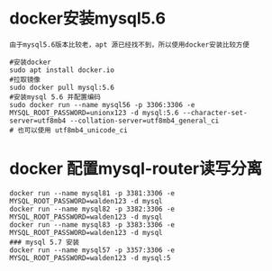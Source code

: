 # docker安装mysql5.6
`由于mysql5.6版本比较老，apt 源已经找不到，所以使用docker安装比较方便`
```shell
#安装docker
sudo apt install docker.io
#拉取镜像
sudo docker pull mysql:5.6
#安装mysql 5.6 并配置编码
sudo docker run --name mysql56 -p 3306:3306 -e MYSQL_ROOT_PASSWORD=unionx123 -d mysql:5.6 --character-set-server=utf8mb4 --collation-server=utf8mb4_general_ci 
# 也可以使用 utf8mb4_unicode_ci
```
# docker 配置mysql-router读写分离
```
docker run --name mysql81 -p 3381:3306 -e MYSQL_ROOT_PASSWORD=walden123 -d mysql 
docker run --name mysql82 -p 3382:3306 -e MYSQL_ROOT_PASSWORD=walden123 -d mysql 
docker run --name mysql83 -p 3383:3306 -e MYSQL_ROOT_PASSWORD=walden123 -d mysql 
### mysql 5.7 安装
docker run --name mysql57 -p 3357:3306 -e MYSQL_ROOT_PASSWORD=walden123 -d mysql:5
```